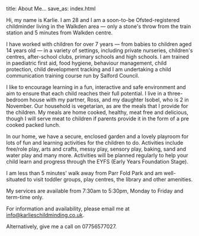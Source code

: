 title: About Me…
save_as: index.html

Hi, my name is Karlie. I am 28 and I am a soon-to-be Ofsted-registered childminder living in the Walkden area — only a stone's throw from the train station and 5 minutes from Walkden centre. 

I have worked with children for over 7 years — from babies to children aged 14 years old — in a variety of settings, including private nurseries, children's centres, after-school clubs, primary schools and high schools.  I am trained in paediatric first aid, food hygiene, behaviour management, child protection, child development tracking and I am undertaking a child communication training course run by Salford Council. 

I like to encourage learning in a fun, interactive and safe environment and aim to ensure that each child reaches their full potential. I live in a three-bedroom house with my partner, Ross, and my daughter Isobel, who is 2 in November. Our household is vegetarian, as are the meals that I provide for the children. My meals are home cooked, healthy, meat free and delicious, though I will serve meat to children if parents provide it in the form of a pre cooked packed lunch. 

In our home, we have a secure, enclosed garden and a lovely playroom for lots of fun and learning activities for the children to do. Activities include free/role play, arts and crafts, messy play, sensory play, baking, sand and water play and many more. Activities will be planned regularly to help your child learn and progress through the EYFS (Early Years Foundation Stage). 

I am less than 5 minutes' walk away from Parr Fold Park and am well-situated to visit toddler groups, play centres, the library and other amenities.

My services are available from 7:30am to 5:30pm, Monday to Friday and term-time only.

For information and availability, please email me at
[info@karlieschildminding.co.uk](mailto:info@karlieschildminding.co.uk).

Alternatively, give me a call on 07756577027.
